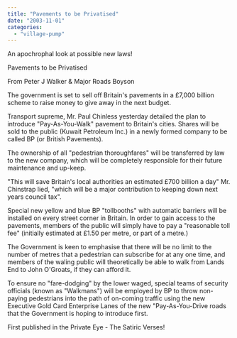 ```yaml
---
title: "Pavements to be Privatised"
date: "2003-11-01"
categories: 
  - "village-pump"
---
```


An apochrophal look at possible new laws!

Pavements to be Privatised

From Peter J Walker & Major Roads Boyson

The government is set to sell off Britain's pavements in a £7,000 billion scheme to raise money to give away in the next budget.

Transport supreme, Mr. Paul Chinless yesterday detailed the plan to introduce "Pay-As-You-Walk" pavement to Britain's cities. Shares will be sold to the public (Kuwait Petroleum Inc.) in a newly formed company to be called BP (or British Pavements).

The ownership of all "pedestrian thoroughfares" will be transferred by law to the new company, which will be completely responsible for their future maintenance and up-keep.

"This will save Britain's local authorities an estimated £700 billion a day" Mr. Chinstrap lied, "which will be a major contribution to keeping down next years council tax".

Special new yellow and blue BP "tollbooths" with automatic barriers will be installed on every street corner in Britain. In order to gain access to the pavements, members of the public will simply have to pay a "reasonable toll fee" (initially estimated at £1.50 per metre, or part of a metre.)

The Government is keen to emphasise that there will be no limit to the number of metres that a pedestrian can subscribe for at any one time, and members of the waling public will theoretically be able to walk from Lands End to John O'Groats, if they can afford it.

To ensure no "fare-dodging" by the lower waged, special teams of security officials (known as "Walkmans") will be employed by BP to throw non-paying pedestrians into the path of on-coming traffic using the new Executive Gold Card Enterprise Lanes of the new "Pay-As-You-Drive roads that the Government is hoping to introduce first.

First published in the Private Eye - The Satiric Verses!
